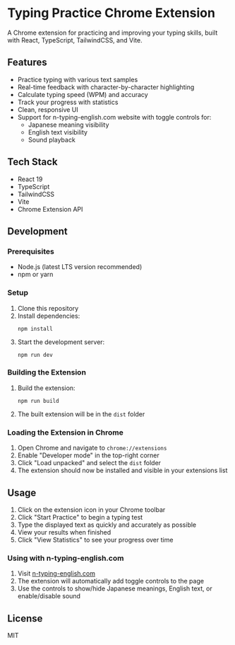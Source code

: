 # Typing Practice Chrome Extension

A Chrome extension for practicing and improving your typing skills, built with React, TypeScript, TailwindCSS, and Vite.

## Features

- Practice typing with various text samples
- Real-time feedback with character-by-character highlighting
- Calculate typing speed (WPM) and accuracy
- Track your progress with statistics
- Clean, responsive UI
- Support for n-typing-english.com website with toggle controls for:
  - Japanese meaning visibility
  - English text visibility
  - Sound playback

## Tech Stack

- React 19
- TypeScript
- TailwindCSS
- Vite
- Chrome Extension API

## Development

### Prerequisites

- Node.js (latest LTS version recommended)
- npm or yarn

### Setup

1. Clone this repository
2. Install dependencies:
   ```
   npm install
   ```
3. Start the development server:
   ```
   npm run dev
   ```

### Building the Extension

1. Build the extension:
   ```
   npm run build
   ```
2. The built extension will be in the `dist` folder

### Loading the Extension in Chrome

1. Open Chrome and navigate to `chrome://extensions`
2. Enable "Developer mode" in the top-right corner
3. Click "Load unpacked" and select the `dist` folder
4. The extension should now be installed and visible in your extensions list

## Usage

1. Click on the extension icon in your Chrome toolbar
2. Click "Start Practice" to begin a typing test
3. Type the displayed text as quickly and accurately as possible
4. View your results when finished
5. Click "View Statistics" to see your progress over time

### Using with n-typing-english.com

1. Visit [n-typing-english.com](https://n-typing-english.com/)
2. The extension will automatically add toggle controls to the page
3. Use the controls to show/hide Japanese meanings, English text, or enable/disable sound

## License

MIT

